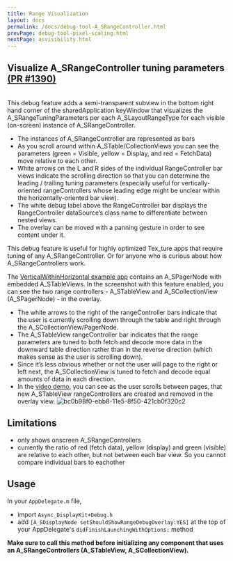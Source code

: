 ```yaml
---
title: Range Visualization
layout: docs
permalink: /docs/debug-tool-A_SRangeController.html
prevPage: debug-tool-pixel-scaling.html
nextPage: asvisibility.html
---
```


## Visualize A_SRangeController tuning parameters <a href="https://github.com/facebook/Async_DisplayKit/pull/1390">(PR #1390)</a> 
<br>
This debug feature adds a semi-transparent subview in the bottom right hand corner of the sharedApplication keyWindow that visualizes the A_SRangeTuningParameters per each A_SLayoutRangeType for each visible (on-screen) instance of A_SRangeController. 

- The instances of A_SRangeController are represented as bars
- As you scroll around within A_STable/CollectionViews you can see the parameters (green = Visible, yellow = Display, and red = FetchData) move relative to each other. 
- White arrows on the L and R sides of the individual RangeController bar views indicate the scrolling direction so that you can determine the leading / trailing tuning parameters (especially useful for vertically-oriented rangeControllers whose leading edge might be unclear within the horizontally-oriented bar view). 
- The white debug label above the RangeController bar displays the RangeController dataSource’s class name to differentiate between nested views.
- The overlay can be moved with a panning gesture in order to see content under it.

This debug feature is useful for highly optimized Tex_ture apps that require tuning of any A_SRangeController. Or for anyone who is curious about how A_SRangeControllers work. 

The <a href="https://github.com/texturegroup/texture/tree/master/examples/VerticalWithinHorizontalScrolling">VerticalWithinHorizontal example app</a> contains an A_SPagerNode with embedded A_STableViews. In the screenshot with this feature enabled, you can see the two range controllers - A_STableView and A_SCollectionView (A_SPagerNode) - in the overlay. 

- The white arrows to the right of the rangeController bars indicate that the user is currently scrolling down through the table and right through the A_SCollectionView/PagerNode. 
- The A_STableView rangeController bar indicates that the range parameters are tuned to both fetch and decode more data in the downward table direction rather than in the reverse direction (which makes sense as the user is scrolling down). 
- Since it’s less obvious whether or not the user will page to the right or left next, the A_SCollectionView is tuned to fetch and decode equal amounts of data in each direction. 
- In the <a href="https://drive.google.com/file/d/0B1BArZ05bNhzVy1jSW9FeEVXUjg/view">video demo</a>, you can see as the user scrolls between pages, that new A_STableView rangeControllers are created and removed in the overlay view. 
![bc0b98f0-ebb8-11e5-8f50-421cb0f320c2](https://cloud.githubusercontent.com/assets/3419380/14057072/ef7f63a0-f2b2-11e5-92a5-f65b2d207e63.png)

## Limitations
<ul>
  <li>only shows onscreen A_SRangeControllers</li>
  <li>currently the ratio of red (fetch data), yellow (display) and green (visible) are relative to each other, but not between each bar view. So you cannot compare individual bars to eachother</li>
</ul>

## Usage
In your `AppDelegate.m` file, 
<ul>
  <li>import <code>Async_DisplayKit+Debug.h</code></li>
  <li>add <code>[A_SDisplayNode setShouldShowRangeDebugOverlay:YES]</code> at the top of your AppDelegate's <code>didFinishLaunchingWithOptions:</code> method</li>
</ul>

**Make sure to call this method before initializing any component that uses an A_SRangeControllers (A_STableView, A_SCollectionView).**
